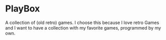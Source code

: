 # PlayBox
A collection of (old retro) games. I choose this because I love retro Games and I want to have a collection with my favorite games, programmed by my own.
